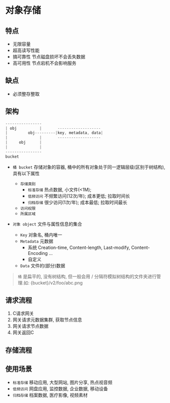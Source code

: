 # 对象存储

## 特点

- 无限容量
- 超高读写性能
- 搞可靠性 节点磁盘损坏不会丢失数据
- 高可用性 节点宕机不会影响服务

## 缺点

- 必须整存整取

## 架构

```go
----------------
| obj          |       -------------------
|         obj---------|key, metadata, data|
|              |       -------------------
|     obj      |
|              |
----------------
bucket

```

- `桶 bucket` 存储对象的容器, 桶中的所有对象处于同一逻辑层级(区别于树结构), 具有以下属性
  - `存储类别`
    - `标准存储` 热点数据, 小文件(<1M);
    - `低频访问` 不频繁访问(12次/年); 成本更低; 拉取时间长
    - `归档存储` 很少访问(1次/年); 成本最低; 拉取时间最长
  - `访问权限`
  - `所属区域`

- `对象 object` 文件与属性信息的集合
  - `Key` 对象名, 桶内唯一
  - `Metadata` 元数据
    - 系统 Creation-time, Content-length, Last-modify, Content-Encoding ...
    - 自定义
  - `Data` 文件的(部分)数据

> `桶` 是扁平的, 没有树结构, 但一般会用 / 分隔符模拟树结构的文件夹进行管理.如: {bucket}/v2/foo/abc.png

## 请求流程

1. C请求网关
2. 网关请求元数据集群, 获取节点信息
3. 网关请求节点数据
4. 网关返回C

## 存储流程

## 使用场景

- `标准存储` 移动应用, 大型网站, 图片分享, 热点视音频
- `低频访问` 网盘应用, 监控数据, 企业数据, 移动设备
- `归档存储` 档案数据, 医疗影像, 视频素材
